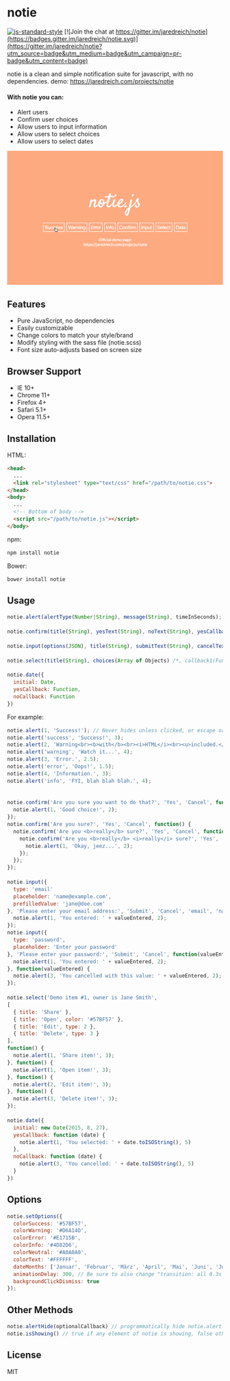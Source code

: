 # notie

[![js-standard-style](https://img.shields.io/badge/code%20style-standard-brightgreen.svg)](http://standardjs.com/)
[![Join the chat at https://gitter.im/jaredreich/notie](https://badges.gitter.im/jaredreich/notie.svg)](https://gitter.im/jaredreich/notie?utm_source=badge&utm_medium=badge&utm_campaign=pr-badge&utm_content=badge)

notie is a clean and simple notification suite for javascript, with no dependencies.
demo: https://jaredreich.com/projects/notie

#### With notie you can:
* Alert users
* Confirm user choices
* Allow users to input information
* Allow users to select choices
* Allow users to select dates

![Alt text](/demo.gif?raw=true "Demo")

## Features

* Pure JavaScript, no dependencies
* Easily customizable
* Change colors to match your style/brand
* Modify styling with the sass file (notie.scss)
* Font size auto-adjusts based on screen size

## Browser Support

* IE 10+
* Chrome 11+
* Firefox 4+
* Safari 5.1+
* Opera 11.5+

## Installation

HTML:
```html
<head>
  ...
  <link rel="stylesheet" type="text/css" href="/path/to/notie.css">
</head>
<body>
  ...
  <!-- Bottom of body -->
  <script src="/path/to/notie.js"></script>
</body>
```

npm:
```bash
npm install notie
```

Bower:
```bash
bower install notie
```


## Usage

```javascript
notie.alert(alertType(Number|String), message(String), timeInSeconds);

notie.confirm(title(String), yesText(String), noText(String), yesCallback(Function), noCallbackOptional(Function));

notie.input(options(JSON), title(String), submitText(String), cancelText(String), submitCallback(Function), cancelCallbackOptional(Function));

notie.select(title(String), choices(Array of Objects) /*, callback1(Function), callback2(Function), ... */);

notie.date({
  initial: Date,
  yesCallback: Function,
  noCallback: Function
})
```
For example:
```javascript
notie.alert(1, 'Success!'); // Never hides unless clicked, or escape or enter is pressed
notie.alert('success', 'Success!', 3);
notie.alert(2, 'Warning<br><b>with</b><br><i>HTML</i><br><u>included.</u>', 2); // Hides after 2 seconds
notie.alert('warning', 'Watch it...', 4);
notie.alert(3, 'Error.', 2.5);
notie.alert('error', 'Oops!', 1.5);
notie.alert(4, 'Information.', 3);
notie.alert('info', 'FYI, blah blah blah.', 4);


notie.confirm('Are you sure you want to do that?', 'Yes', 'Cancel', function() {
  notie.alert(1, 'Good choice!', 2);
});
notie.confirm('Are you sure?', 'Yes', 'Cancel', function() {
  notie.confirm('Are you <b>really</b> sure?', 'Yes', 'Cancel', function() {
    notie.confirm('Are you <b>really</b> <i>really</i> sure?', 'Yes', 'Cancel', function() {
      notie.alert(1, 'Okay, jeez...', 2);
    });
  });
});

notie.input({
  type: 'email'
  placeholder: 'name@example.com',
  prefilledValue: 'jane@doe.com'
}, 'Please enter your email address:', 'Submit', 'Cancel', 'email', 'name@example.com', function(valueEntered) {
  notie.alert(1, 'You entered: ' + valueEntered, 2);
});
notie.input({
  type: 'password',
  placeholder: 'Enter your password'
}, 'Please enter your password:', 'Submit', 'Cancel', function(valueEntered) {
  notie.alert(1, 'You entered: ' + valueEntered, 2);
}, function(valueEntered) {
  notie.alert(3, 'You cancelled with this value: ' + valueEntered, 2);
});

notie.select('Demo item #1, owner is Jane Smith',
[
  { title: 'Share' },
  { title: 'Open', color: '#57BF57' },
  { title: 'Edit', type: 2 },
  { title: 'Delete', type: 3 }
],
function() {
  notie.alert(1, 'Share item!', 3);
}, function() {
  notie.alert(1, 'Open item!', 3);
}, function() {
  notie.alert(2, 'Edit item!', 3);
}, function() {
  notie.alert(3, 'Delete item!', 3);
});

notie.date({
  initial: new Date(2015, 8, 27),
  yesCallback: function (date) {
    notie.alert(1, 'You selected: ' + date.toISOString(), 5)
  },
  noCallback: function (date) {
    notie.alert(3, 'You cancelled: ' + date.toISOString(), 5)
  }
})
```

## Options
```javascript
notie.setOptions({
  colorSuccess: '#57BF57',
  colorWarning: '#D6A14D',
  colorError: '#E1715B',
  colorInfo: '#4D82D6',
  colorNeutral: '#A0A0A0',
  colorText: '#FFFFFF',
  dateMonths: ['Januar', 'Februar', 'März', 'April', 'Mai', 'Juni', 'Juli', 'August', 'September', 'Oktober', 'November', 'Dezember'], // For other languages
  animationDelay: 300, // Be sure to also change "transition: all 0.3s ease" variable in .scss file
  backgroundClickDismiss: true
});
```

## Other Methods
```javascript
notie.alertHide(optionalCallback) // programmatically hide notie.alert with an optional callback function
notie.isShowing() // true if any element of notie is showing, false otherwise
```

## License
MIT
